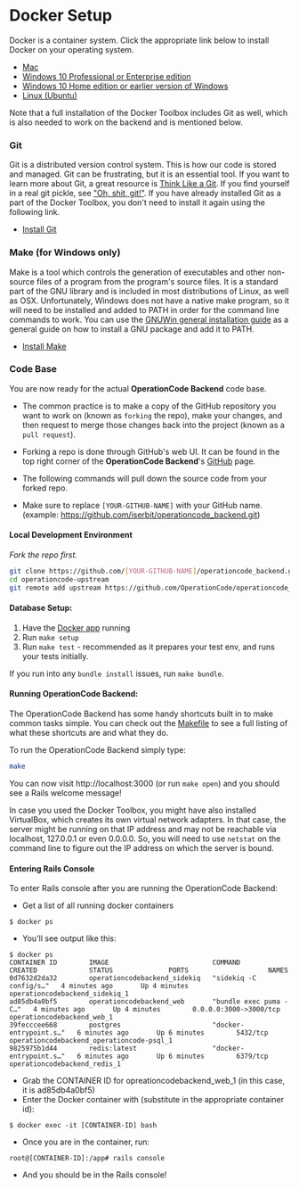 # Docker Setup

Docker is a container system. Click the appropriate link below to install Docker on your operating system.

* [Mac](https://www.docker.com/docker-mac)
* [Windows 10 Professional or Enterprise edition](https://www.docker.com/docker-windows)
* [Windows 10 Home edition or earlier version of Windows](https://www.docker.com/products/docker-toolbox)
* [Linux (Ubuntu)](https://www.docker.com/docker-ubuntu)

Note that a full installation of the Docker Toolbox includes Git as well, which is also needed to work on the backend and is mentioned below.

### Git
Git is a distributed version control system. This is how our code is stored and managed. Git can be frustrating, but it is an essential tool. If you want to learn more about Git, a great resource is [Think Like a Git](http://think-like-a-git.net/). If you find yourself in a real git pickle, see ["Oh, shit, git!"](http://ohshitgit.com/). If you have already installed Git as a part of the Docker Toolbox, you don't need to install it again using the following link.

* [Install Git](https://git-scm.com/book/en/v2/Getting-Started-Installing-Git)

### Make (for Windows only)
Make is a tool which controls the generation of executables and other non-source files of a program from the program's source files. It is a standard part of the GNU library and is included in most distributions of Linux, as well as OSX. Unfortunately, Windows does not have a native make program, so it will need to be installed and added to PATH in order for the command line commands to work. You can use the [GNUWin general installation guide](http://gnuwin32.sourceforge.net/install.html) as a general guide on how to install a GNU package and add it to PATH.

* [Install Make](http://gnuwin32.sourceforge.net/packages/make.htm)

### Code Base
You are now ready for the actual **OperationCode Backend** code base.

* The common practice is to make a copy of the GitHub repository you want to work on (known as `forking` the repo), make your changes, and then request to merge those changes back into the project (known as a `pull request`).
* Forking a repo is done through GitHub's web UI. It can be found in the top right corner of the **OperationCode Backend**'s [GitHub](https://github.com/OperationCode/operationcode_backend) page.

* The following commands will pull down the source code from your forked repo.
* Make sure to replace `[YOUR-GITHUB-NAME]` with your GitHub name. (example: https://github.com/iserbit/operationcode_backend.git)

#### Local Development Environment
_Fork the repo first._
```bash
git clone https://github.com/[YOUR-GITHUB-NAME]/operationcode_backend.git operationcode-upstream
cd operationcode-upstream
git remote add upstream https://github.com/OperationCode/operationcode_backend.git
```

#### Database Setup:

1. Have the [Docker app](https://www.docker.com/) running
2. Run `make setup`
3. Run `make test` - recommended as it prepares your test env, and runs your tests initially.

If you run into any `bundle install` issues, run `make bundle`.

#### Running OperationCode Backend:
The OperationCode Backend has some handy shortcuts built in to make common tasks simple. You can check out the [Makefile](https://github.com/operationcode/operationcode_backend/blob/master/Makefile) to see a full listing of what these shortcuts are and what they do.

To run the OperationCode Backend simply type:
```bash
make
```

You can now visit http://localhost:3000 (or run `make open`) and you should see a Rails welcome message!

In case you used the Docker Toolbox, you might have also installed VirtualBox, which creates its own virtual network adapters. In that case, the server might be running on that IP address and may not be reachable via localhost, 127.0.0.1 or even 0.0.0.0. So, you will need to use `netstat` on the command line to figure out the IP address on which the server is bound.

#### Entering Rails Console

To enter Rails console after you are running the OperationCode Backend:
* Get a list of all running docker containers
```
$ docker ps
```
* You'll see output like this:
```
$ docker ps
CONTAINER ID        IMAGE                          COMMAND                  CREATED             STATUS              PORTS                    NAMES
0d7632d2da32        operationcodebackend_sidekiq   "sidekiq -C config/s…"   4 minutes ago       Up 4 minutes                                 operationcodebackend_sidekiq_1
ad85db4a0bf5        operationcodebackend_web       "bundle exec puma -C…"   4 minutes ago       Up 4 minutes        0.0.0.0:3000->3000/tcp   operationcodebackend_web_1
39fecccee668        postgres                       "docker-entrypoint.s…"   6 minutes ago       Up 6 minutes        5432/tcp                 operationcodebackend_operationcode-psql_1
9825975b1d44        redis:latest                   "docker-entrypoint.s…"   6 minutes ago       Up 6 minutes        6379/tcp                 operationcodebackend_redis_1
```
* Grab the CONTAINER ID for opreationcodebackend_web_1 (in this case, it is ad85db4a0bf5)
* Enter the Docker container with (substitute in the appropriate container id):
```
$ docker exec -it [CONTAINER-ID] bash
```
* Once you are in the container, run:
```
root@[CONTAINER-ID]:/app# rails console
```
* And you should be in the Rails console!
